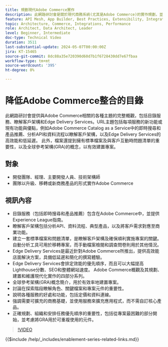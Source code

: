 ```yaml
---
title: 規劃現代Adobe Commerce實作
description: 此網路研討會是關於現代商務系統(尤其是Adobe Commerce)的實作規劃，並包括探索階段、服務、全球參考架構、前端開發實務和最佳實務的討論。
feature: API Mesh, App Builder, Best Practices, Extensibility, Integration
topic: Architecture, Commerce, Integrations, Performance
role: Architect, Data Architect, Leader
level: Beginner, Intermediate
doc-type: Technical Video
duration: 3511
last-substantial-update: 2024-05-07T00:00:00Z
jira: KT-15465
source-git-commit: 8dc88a35e720390d60d7b1f6728430dd7e67fbaa
workflow-type: tm+mt
source-wordcount: '395'
ht-degree: 0%

---
```


# 降低Adobe Commerce整合的目錄

此網路研討會提供與Adobe Commerce相關的各種主題的完整概觀，包括目錄服務、瞭解客戶架構和Edge Delivery Services。&#x200B;URL主題包括每項服務的新功能或現有功能與優點，例如Adobe Commerce Catalog as a Service中的即時搜尋和產品推薦、分析API和資料流程以瞭解客戶架構，以及Edge Delivery Services的高效能和低延遲。 此外，檔案還提到擁有標準檔案及與客戶互動時問題清單的重要性，以及全球參考架構(GRA)的概念，以有效建置專案。

## 對象

* 開發團隊、經理、主要開發人員、技術架構師
* 團隊以升級、移轉或新商務產品的形式實作Adobe Commerce

## 視訊內容

* 目錄服務（包括即時搜尋和產品推薦）包含在Adobe Commerce中，並提供Experience League指南。
* 瞭解客戶架構包括分析API、資料流程、典型產品，以及將客戶需求對應至商業功能。
* 建立一套標準檔案和問題清單，是瞭解客戶架構及確保順利實施專案的關鍵。
自動分析工具可用於移轉專案，而手動檔案檢閱和調查問卷則用於其他情況。
* Edge Delivery Services是最近針對Adobe Commerce所推出，提供高效能店面解決方案，具備低延遲和簡化的撰寫體驗。
* Edge Delivery Services會排定效能的優先順序，而且可以大幅提高Lighthouse分數、SEO和整體網站速度。
Adobe Commerce概觀及其規劃、建置和維護現代化實作的四部分系列。
* 全球參考架構(GRA)概念簡介，用於有效率地建置專案。
* 討論在探索階段瞭解角色、關鍵檔案和專案元件的重要性。
* 說明各種服務的好處和功能，包括定價和資料連線。
* 強調需要可擴充的商務基礎，並使用服務來擴充應用程式，而不需自訂核心產品。
* 正確規劃、組織和安排任務優先順序的重要性，包括從專案最困難的部分開始，並考慮將GRA用於可重複使用的元件。

>[!VIDEO](https://video.tv.adobe.com/v/3428987?learn=on)

{{$include /help/_includes/enablement-series-related-links.md}}
